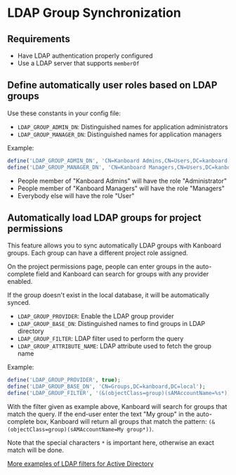 LDAP Group Synchronization
==========================

Requirements
------------

- Have LDAP authentication properly configured
- Use a LDAP server that supports `memberOf`

Define automatically user roles based on LDAP groups
----------------------------------------------------

Use these constants in your config file:

- `LDAP_GROUP_ADMIN_DN`: Distinguished names for application administrators
- `LDAP_GROUP_MANAGER_DN`: Distinguished names for application managers

Example:

```php
define('LDAP_GROUP_ADMIN_DN', 'CN=Kanboard Admins,CN=Users,DC=kanboard,DC=local');
define('LDAP_GROUP_MANAGER_DN', 'CN=Kanboard Managers,CN=Users,DC=kanboard,DC=local');
```

- People member of "Kanboard Admins" will have the role "Administrator"
- People member of "Kanboard Managers" will have the role "Managers"
- Everybody else will have the role "User"

Automatically load LDAP groups for project permissions
------------------------------------------------------

This feature allows you to sync automatically LDAP groups with Kanboard groups.
Each group can have a different project role assigned.

On the project permissions page, people can enter groups in the auto-complete field and Kanboard can search for groups with any provider enabled.

If the group doesn't exist in the local database, it will be automatically synced.

- `LDAP_GROUP_PROVIDER`: Enable the LDAP group provider
- `LDAP_GROUP_BASE_DN`: Distinguished names to find groups in LDAP directory
- `LDAP_GROUP_FILTER`: LDAP filter used to perform the query
- `LDAP_GROUP_ATTRIBUTE_NAME`: LDAP attribute used to fetch the group name

Example:

```php
define('LDAP_GROUP_PROVIDER', true);
define('LDAP_GROUP_BASE_DN', 'CN=Groups,DC=kanboard,DC=local');
define('LDAP_GROUP_FILTER', '(&(objectClass=group)(sAMAccountName=%s*))');
```

With the filter given as example above, Kanboard will search for groups that match the query.
If the end-user enter the text "My group" in the auto-complete box, Kanboard will return all groups that match the pattern: `(&(objectClass=group)(sAMAccountName=My group*))`.

Note that the special characters `*` is important here, otherwise an exact match will be done.

[More examples of LDAP filters for Active Directory](http://social.technet.microsoft.com/wiki/contents/articles/5392.active-directory-ldap-syntax-filters.aspx)
